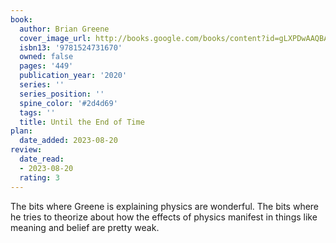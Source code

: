 ```yaml
---
book:
  author: Brian Greene
  cover_image_url: http://books.google.com/books/content?id=gLXPDwAAQBAJ&printsec=frontcover&img=1&zoom=1&edge=curl&source=gbs_api
  isbn13: '9781524731670'
  owned: false
  pages: '449'
  publication_year: '2020'
  series: ''
  series_position: ''
  spine_color: '#2d4d69'
  tags: ''
  title: Until the End of Time
plan:
  date_added: 2023-08-20
review:
  date_read:
  - 2023-08-20
  rating: 3
---
```

The bits where Greene is explaining physics are wonderful. The bits where he tries to theorize about how the effects of physics manifest in things like meaning and belief are pretty weak.
